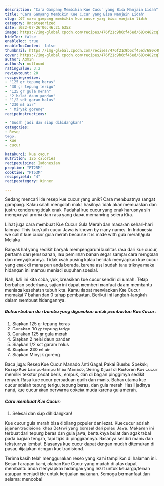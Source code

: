 ```yaml
---
description: "Cara Gampang Membikin Kue Cucur yang Bisa Manjain Lidah"
title: "Cara Gampang Membikin Kue Cucur yang Bisa Manjain Lidah"
slug: 207-cara-gampang-membikin-kue-cucur-yang-bisa-manjain-lidah
category: Uncategorized
date: 2022-07-26T06:46:21.635Z
image: https://img-global.cpcdn.com/recipes/476f21c9b6cf45ed/680x482cq70/kue-cucur-foto-resep-utama.jpg
hideToc: false
enableToc: true
enableTocContent: false
thumbnail: https://img-global.cpcdn.com/recipes/476f21c9b6cf45ed/680x482cq70/kue-cucur-foto-resep-utama.jpg
cover: https://img-global.cpcdn.com/recipes/476f21c9b6cf45ed/680x482cq70/kue-cucur-foto-resep-utama.jpg
author: Admin
authorAv: notfound
ratingvalue: 3.2
reviewcount: 20
recipeingredient:
- "125 gr tepung beras"
- "30 gr tepung terigu"
- "125 gr gula merah"
- "2 helai daun pandan"
- "1/2 sdt garam halus"
- "230 ml air"
- " Minyak goreng"
recipeinstructions:

- "Sudah jadi dan siap dihidangkan!"
categories:
- Resep
tags:
- kue
- cucur

katakunci: kue cucur 
nutrition: 126 calories
recipecuisine: Indonesian
preptime: "PT25M"
cooktime: "PT53M"
recipeyield: "4"
recipecategory: Dinner

---
```





Sedang mencari ide resep kue cucur yang unik? Cara membuatnya sangat gampang. Kalau salah mengolah maka hasilnya tidak akan memuaskan dan justru cenderung tidak enak. Padahal kue cucur yang enak harusnya sih mempunyai aroma dan rasa yang dapat memancing selera Kita.





Lihat juga cara membuat Kue Cucur Gula Merah dan masakan sehari-hari lainnya. This kue/kuih cucur Jawa is known by many names. In Indonesia we call it kue cucur gula merah because it is made with gula merah/gula Melaka.

Banyak hal yang sedikit banyak mempengaruhi kualitas rasa dari kue cucur, pertama dari jenis bahan, lalu pemilihan bahan segar sampai cara mengolah dan menyajikannya. Tidak usah pusing kalau hendak menyiapkan kue cucur yang enak di mana pun anda berada, karena asal sudah tahu triknya maka hidangan ini mampu menjadi suguhan spesial.






Nah, kali ini kita coba, yuk, kreasikan kue cucur sendiri di rumah. Tetap berbahan sederhana, sajian ini dapat memberi manfaat dalam membantu menjaga kesehatan tubuh kita. Kamu dapat menyiapkan Kue Cucur memakai 7 bahan dan 0 tahap pembuatan. Berikut ini langkah-langkah dalam membuat hidangannya.

<!--inarticleads1-->

##### Bahan-bahan dan bumbu yang digunakan untuk pembuatan Kue Cucur:

1. Siapkan 125 gr tepung beras
1. Gunakan 30 gr tepung terigu
1. Gunakan 125 gr gula merah
1. Siapkan 2 helai daun pandan
1. Siapkan 1/2 sdt garam halus
1. Siapkan 230 ml air
1. Siapkan  Minyak goreng


Baca juga: Resep Kue Cucur Manado Anti Gagal, Pakai Bumbu Spekuk; Resep Kue Lampu-lampu khas Manado, Sering Dijual di Restoran Kue cucur memiliki tekstur padat berisi, empuk, dan di bagian pinggirnya sedikit renyah. Rasa kue cucur perpaduan gurih dan manis. Bahan utama kue cucur adalah tepung terigu, tepung beras, dan gula merah. Hasil jadinya nanti, kue cucur akan berwarna cokelat muda karena gula merah. 

<!--inarticleads2-->

##### Cara membuat Kue Cucur:


1. Selesai dan siap dihidangkan!

Kue cucur gula merah bisa dibilang populer dan lezat. Kue cucur adalah jajanan tradisional khas Betawi yang berasal dari pulau Jawa. Makanan ini terbuat dari tepung beras dan gula jawa, bentuknya bulat dan agak tebal pada bagian tengah, tapi tipis di pinggirannya. Rasanya sendiri manis dan teksturnya lembut. Biasanya kue cucur dapat dengan mudah ditemukan di pasar, dijajakan dengan kue tradisional. 

Terima kasih telah menggunakan resep yang kami tampilkan di halaman ini. Besar harapan kami, olahan Kue Cucur yang mudah di atas dapat membantu anda menyiapkan hidangan yang lezat untuk keluarga/teman ataupun menjadi ide untuk berjualan makanan. Semoga bermanfaat dan selamat mencoba!
